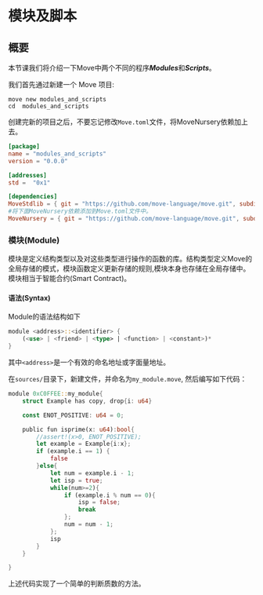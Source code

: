 # 模块及脚本

## 概要

本节课我们将介绍一下Move中两个不同的程序***Modules***和***Scripts***。

我们首先通过新建一个 Move 项目:
```shell
move new modules_and_scripts
cd  modules_and_scripts
```
创建完新的项目之后，不要忘记修改`Move.toml`文件，将MoveNursery依赖加上去。
```toml
[package]
name = "modules_and_scripts"
version = "0.0.0"

[addresses]
std =  "0x1"

[dependencies]
MoveStdlib = { git = "https://github.com/move-language/move.git", subdir = "language/move-stdlib", rev = "main" }
#将下面MoveNursery依赖添加到Move.toml文件中。
MoveNursery = { git = "https://github.com/move-language/move.git", subdir = "language/move-stdlib/nursery", rev = "main" }
```

### 模块(Module)

模块是定义结构类型以及对这些类型进行操作的函数的库。结构类型定义Move的全局存储的模式，模块函数定义更新存储的规则,模块本身也存储在全局存储中。模块相当于智能合约(Smart Contract)。

#### 语法(Syntax)

Module的语法结构如下

```rust
module <address>::<identifier> {
    (<use> | <friend> | <type> | <function> | <constant>)*
}
```

其中`<address>`是一个有效的命名地址或字面量地址。

在`sources/`目录下，新建文件，并命名为`my_module.move`, 然后编写如下代码：

```rust
module 0xC0FFEE::my_module{
    struct Example has copy, drop{i: u64}

    const ENOT_POSITIVE: u64 = 0;

    public fun isprime(x: u64):bool{
        //assert!(x>0, ENOT_POSITIVE);
        let example = Example{i:x};
        if (example.i == 1) {
            false
        }else{
            let num = example.i - 1;
            let isp = true;
            while(num>=2){
                if (example.i % num == 0){
                    isp = false;
                    break
                };
                num = num - 1;
            };
            isp
        }
    }

}
```
上述代码实现了一个简单的判断质数的方法。